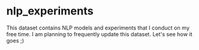 # nlp_experiments

This dataset contains NLP models and experiments that I conduct on my free time. I am planning to frequently update this dataset. Let's see how it goes ;)

